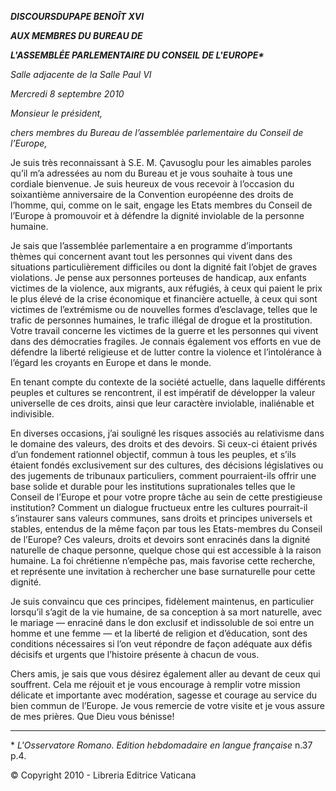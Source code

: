 ***DISCOURS******DUPAPE BENOÎT XVI***

***AUX MEMBRES DU BUREAU DE***

***L'ASSEMBLÉE PARLEMENTAIRE DU CONSEIL DE L'EUROPE\****

*Salle adjacente de la Salle Paul VI*

*Mercredi 8 septembre 2010*

*Monsieur le président,*

*chers membres du Bureau de l’assemblée parlementaire du Conseil de l’Europe,*

Je suis très reconnaissant à S.E. M. Çavusoglu pour les aimables paroles qu’il m’a adressées au nom du Bureau et je vous souhaite à tous une cordiale bienvenue. Je suis heureux de vous recevoir à l’occasion du soixantième anniversaire de la Convention européenne des droits de l’homme, qui, comme on le sait, engage les Etats membres du Conseil de l’Europe à promouvoir et à défendre la dignité inviolable de la personne humaine.

Je sais que l’assemblée parlementaire a en programme d’importants thèmes qui concernent avant tout les personnes qui vivent dans des situations particulièrement difficiles ou dont la dignité fait l’objet de graves violations. Je pense aux personnes porteuses de handicap, aux enfants victimes de la violence, aux migrants, aux réfugiés, à ceux qui paient le prix le plus élevé de la crise économique et financière actuelle, à ceux qui sont victimes de l’extrémisme ou de nouvelles formes d’esclavage, telles que le trafic de personnes humaines, le trafic illégal de drogue et la prostitution. Votre travail concerne les victimes de la guerre et les personnes qui vivent dans des démocraties fragiles. Je connais également vos efforts en vue de défendre la liberté religieuse et de lutter contre la violence et l’intolérance à l’égard les croyants en Europe et dans le monde.

En tenant compte du contexte de la société actuelle, dans laquelle différents peuples et cultures se rencontrent, il est impératif de développer la valeur universelle de ces droits, ainsi que leur caractère inviolable, inaliénable et indivisible.

En diverses occasions, j’ai souligné les risques associés au relativisme dans le domaine des valeurs, des droits et des devoirs. Si ceux-ci étaient privés d’un fondement rationnel objectif, commun à tous les peuples, et s’ils étaient fondés exclusivement sur des cultures, des décisions législatives ou des jugements de tribunaux particuliers, comment pourraient-ils offrir une base solide et durable pour les institutions suprationales telles que le Conseil de l’Europe et pour votre propre tâche au sein de cette prestigieuse institution? Comment un dialogue fructueux entre les cultures pourrait-il s’instaurer sans valeurs communes, sans droits et principes universels et stables, entendus de la même façon par tous les Etats-membres du Conseil de l’Europe? Ces valeurs, droits et devoirs sont enracinés dans la dignité naturelle de chaque personne, quelque chose qui est accessible à la raison humaine. La foi chrétienne n’empêche pas, mais favorise cette recherche, et représente une invitation à rechercher une base surnaturelle pour cette dignité.

Je suis convaincu que ces principes, fidèlement maintenus, en particulier lorsqu’il s’agit de la vie humaine, de sa conception à sa mort naturelle, avec le mariage — enraciné dans le don exclusif et indissoluble de soi entre un homme et une femme — et la liberté de religion et d’éducation, sont des conditions nécessaires si l’on veut répondre de façon adéquate aux défis décisifs et urgents que l’histoire présente à chacun de vous.

Chers amis, je sais que vous désirez également aller au devant de ceux qui souffrent. Cela me réjouit et je vous encourage à remplir votre mission délicate et importante avec modération, sagesse et courage au service du bien commun de l’Europe. Je vous remercie de votre visite et je vous assure de mes prières. Que Dieu vous bénisse!

* * *

\* *L'Osservatore Romano. Edition hebdomadaire en langue française* n.37 p.4.

© Copyright 2010 - Libreria Editrice Vaticana